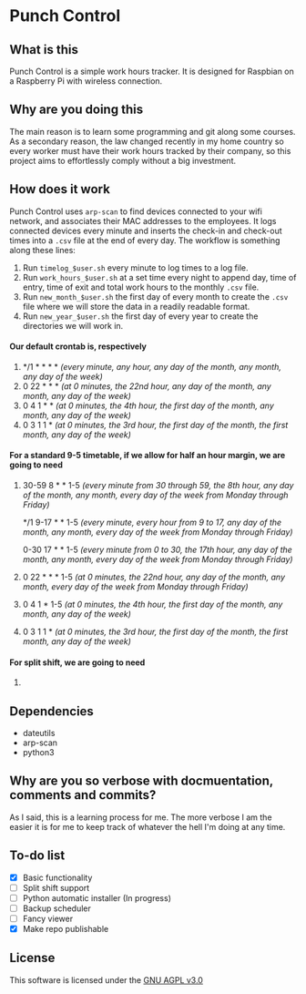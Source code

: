 # Punch Control

## What is this

Punch Control is a simple work hours tracker. It is designed for Raspbian on a Raspberry Pi with wireless connection.

## Why are you doing this

The main reason is to learn some programming and git along some courses. As a secondary reason, the law changed recently in my home country so every worker must have their work hours tracked by their company, so this project aims to effortlessly comply without a big investment.

## How does it work

Punch Control uses `arp-scan` to find devices connected to your wifi network, and associates their MAC addresses to the employees. It logs connected devices every minute and inserts the check-in and check-out times into a `.csv` file at the end of every day. The workflow is something along these lines:

1. Run `timelog_$user.sh` every minute to log times to a log file.
2. Run `work_hours_$user.sh` at a set time every night to append day, time of entry, time of exit and total work hours to the monthly `.csv` file.
3. Run `new_month_$user.sh` the first day of every month to create the `.csv` file where we will store the data in a readily readable format.
4. Run `new_year_$user.sh` the first day of every year to create the directories we will work in.

#### Our default crontab is, respectively

1. \*/1 * * * * *(every minute, any hour, any day of the month, any month, any day of the week)*
2. 0 22 * * * *(at 0 minutes, the 22nd hour, any day of the month, any month, any day of the week)*
3. 0 4 1 * * *(at 0 minutes, the 4th hour, the first day of the month, any month, any day of the week)*
4. 0 3 1 1 * *(at 0 minutes, the 3rd hour, the first day of the month, the first month, any day of the week)*

#### For a standard 9-5 timetable, if we allow for half an hour margin, we are going to need

1. 30-59 8 * * 1-5 *(every minute from 30 through 59, the 8th hour, any day of the month, any month, every day of the week from Monday through Friday)*

	\*/1 9-17 * * 1-5 *(every minute, every hour from 9 to 17, any day of the month, any month, every day of the week from Monday through Friday)*

	0-30 17 * * 1-5 *(every minute from 0 to 30, the 17th hour, any day of the month, any month, every day of the week from Monday through Friday)*

2. 0 22 * * * 1-5 *(at 0 minutes, the 22nd hour, any day of the month, any month, every day of the week from Monday through Friday)*

3. 0 4 1 * 1-5 *(at 0 minutes, the 4th hour, the first day of the month, any month, any day of the week)*

4. 0 3 1 1 * *(at 0 minutes, the 3rd hour, the first day of the month, the first month, any day of the week)*
#### For split shift, we are going to need

1. 

## Dependencies

* dateutils
* arp-scan
* python3
	
## Why are you so verbose with docmuentation, comments and commits?

As I said, this is a learning process for me. The more verbose I am the easier it is for me to keep track of whatever the hell I'm doing at any time.

## To-do list

- [x] Basic functionality
- [ ] Split shift support
- [ ] Python automatic installer (In progress)
- [ ] Backup scheduler
- [ ] Fancy viewer
- [x] Make repo publishable 

## License

This software is licensed under the [GNU AGPL v3.0](LICENSE.md)
